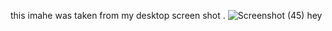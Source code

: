 this imahe was taken from my desktop screen shot .
![Screenshot (45)](https://user-images.githubusercontent.com/101312102/159275963-0b88575c-17bb-497c-951b-9b8628ca6134.png)
hey
